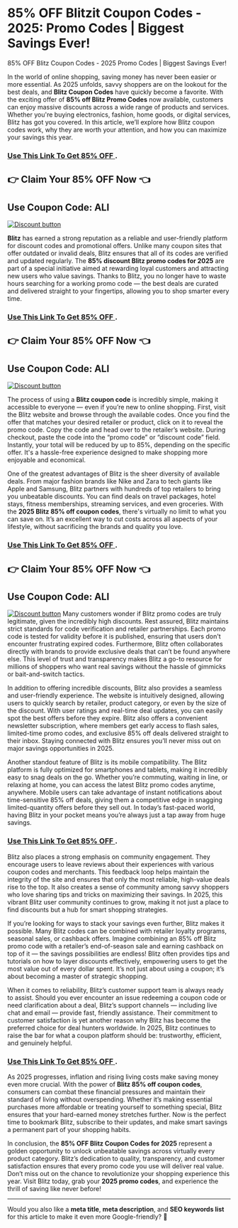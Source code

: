 # 85% OFF Blitzit Coupon Codes - 2025: Promo Codes | Biggest Savings Ever!

85% OFF Blitz Coupon Codes - 2025 Promo Codes | Biggest Savings Ever!

In the world of online shopping, saving money has never been easier or more essential. As 2025 unfolds, savvy shoppers are on the lookout for the best deals, and **Blitz Coupon Codes** have quickly become a favorite. With the exciting offer of **85% off Blitz Promo Codes** now available, customers can enjoy massive discounts across a wide range of products and services. Whether you're buying electronics, fashion, home goods, or digital services, Blitz has got you covered. In this article, we’ll explore how Blitz coupon codes work, why they are worth your attention, and how you can maximize your savings this year.


### [Use This Link To Get 85% OFF ](https://blitzit.app/?via=ali).

## 👉 Claim Your 85% OFF Now 👈
## Use Coupon Code:   ALI

[![Discount button](https://github.com/user-attachments/assets/e5cb2122-5258-4331-bbff-048ba1ae5555)](https://blitzit.app/?via=ali)

**Blitz** has earned a strong reputation as a reliable and user-friendly platform for discount codes and promotional offers. Unlike many coupon sites that offer outdated or invalid deals, Blitz ensures that all of its codes are verified and updated regularly. The **85% discount Blitz promo codes for 2025** are part of a special initiative aimed at rewarding loyal customers and attracting new users who value savings. Thanks to Blitz, you no longer have to waste hours searching for a working promo code — the best deals are curated and delivered straight to your fingertips, allowing you to shop smarter every time.
### [Use This Link To Get 85% OFF ](https://blitzit.app/?via=ali).

## 👉 Claim Your 85% OFF Now 👈
## Use Coupon Code:   ALI

[![Discount button](https://github.com/user-attachments/assets/655c7359-0cb5-489a-b945-cdceee6d16be)](https://blitzit.app/?via=ali)


The process of using a **Blitz coupon code** is incredibly simple, making it accessible to everyone — even if you’re new to online shopping. First, visit the Blitz website and browse through the available codes. Once you find the offer that matches your desired retailer or product, click on it to reveal the promo code. Copy the code and head over to the retailer’s website. During checkout, paste the code into the “promo code” or “discount code” field. Instantly, your total will be reduced by up to 85%, depending on the specific offer. It's a hassle-free experience designed to make shopping more enjoyable and economical.

One of the greatest advantages of Blitz is the sheer diversity of available deals. From major fashion brands like Nike and Zara to tech giants like Apple and Samsung, Blitz partners with hundreds of top retailers to bring you unbeatable discounts. You can find deals on travel packages, hotel stays, fitness memberships, streaming services, and even groceries. With the **2025 Blitz 85% off coupon codes**, there's virtually no limit to what you can save on. It’s an excellent way to cut costs across all aspects of your lifestyle, without sacrificing the brands and quality you love.
### [Use This Link To Get 85% OFF ](https://blitzit.app/?via=ali).

## 👉 Claim Your 85% OFF Now 👈
## Use Coupon Code:   ALI

[![Discount button](https://github.com/user-attachments/assets/33d2915e-9fca-4534-900b-f844920833d5)](https://blitzit.app/?via=ali)
Many customers wonder if Blitz promo codes are truly legitimate, given the incredibly high discounts. Rest assured, Blitz maintains strict standards for code verification and retailer partnerships. Each promo code is tested for validity before it is published, ensuring that users don't encounter frustrating expired codes. Furthermore, Blitz often collaborates directly with brands to provide exclusive deals that can’t be found anywhere else. This level of trust and transparency makes Blitz a go-to resource for millions of shoppers who want real savings without the hassle of gimmicks or bait-and-switch tactics.

In addition to offering incredible discounts, Blitz also provides a seamless and user-friendly experience. The website is intuitively designed, allowing users to quickly search by retailer, product category, or even by the size of the discount. With user ratings and real-time deal updates, you can easily spot the best offers before they expire. Blitz also offers a convenient newsletter subscription, where members get early access to flash sales, limited-time promo codes, and exclusive 85% off deals delivered straight to their inbox. Staying connected with Blitz ensures you’ll never miss out on major savings opportunities in 2025.

Another standout feature of Blitz is its mobile compatibility. The Blitz platform is fully optimized for smartphones and tablets, making it incredibly easy to snag deals on the go. Whether you’re commuting, waiting in line, or relaxing at home, you can access the latest Blitz promo codes anytime, anywhere. Mobile users can take advantage of instant notifications about time-sensitive 85% off deals, giving them a competitive edge in snagging limited-quantity offers before they sell out. In today’s fast-paced world, having Blitz in your pocket means you’re always just a tap away from huge savings.
### [Use This Link To Get 85% OFF ](https://blitzit.app/?via=ali).

Blitz also places a strong emphasis on community engagement. They encourage users to leave reviews about their experiences with various coupon codes and merchants. This feedback loop helps maintain the integrity of the site and ensures that only the most reliable, high-value deals rise to the top. It also creates a sense of community among savvy shoppers who love sharing tips and tricks on maximizing their savings. In 2025, this vibrant Blitz user community continues to grow, making it not just a place to find discounts but a hub for smart shopping strategies.

If you’re looking for ways to stack your savings even further, Blitz makes it possible. Many Blitz codes can be combined with retailer loyalty programs, seasonal sales, or cashback offers. Imagine combining an 85% off Blitz promo code with a retailer’s end-of-season sale and earning cashback on top of it — the savings possibilities are endless! Blitz often provides tips and tutorials on how to layer discounts effectively, empowering users to get the most value out of every dollar spent. It’s not just about using a coupon; it’s about becoming a master of strategic shopping.

When it comes to reliability, Blitz’s customer support team is always ready to assist. Should you ever encounter an issue redeeming a coupon code or need clarification about a deal, Blitz’s support channels — including live chat and email — provide fast, friendly assistance. Their commitment to customer satisfaction is yet another reason why Blitz has become the preferred choice for deal hunters worldwide. In 2025, Blitz continues to raise the bar for what a coupon platform should be: trustworthy, efficient, and genuinely helpful.
### [Use This Link To Get 85% OFF ](https://blitzit.app/?via=ali).

As 2025 progresses, inflation and rising living costs make saving money even more crucial. With the power of **Blitz 85% off coupon codes**, consumers can combat these financial pressures and maintain their standard of living without overspending. Whether it’s making essential purchases more affordable or treating yourself to something special, Blitz ensures that your hard-earned money stretches further. Now is the perfect time to bookmark Blitz, subscribe to their updates, and make smart savings a permanent part of your shopping habits.

In conclusion, the **85% OFF Blitz Coupon Codes for 2025** represent a golden opportunity to unlock unbeatable savings across virtually every product category. Blitz’s dedication to quality, transparency, and customer satisfaction ensures that every promo code you use will deliver real value. Don’t miss out on the chance to revolutionize your shopping experience this year. Visit Blitz today, grab your **2025 promo codes**, and experience the thrill of saving like never before!

---

Would you also like a **meta title**, **meta description**, and **SEO keywords list** for this article to make it even more Google-friendly? 🌟
